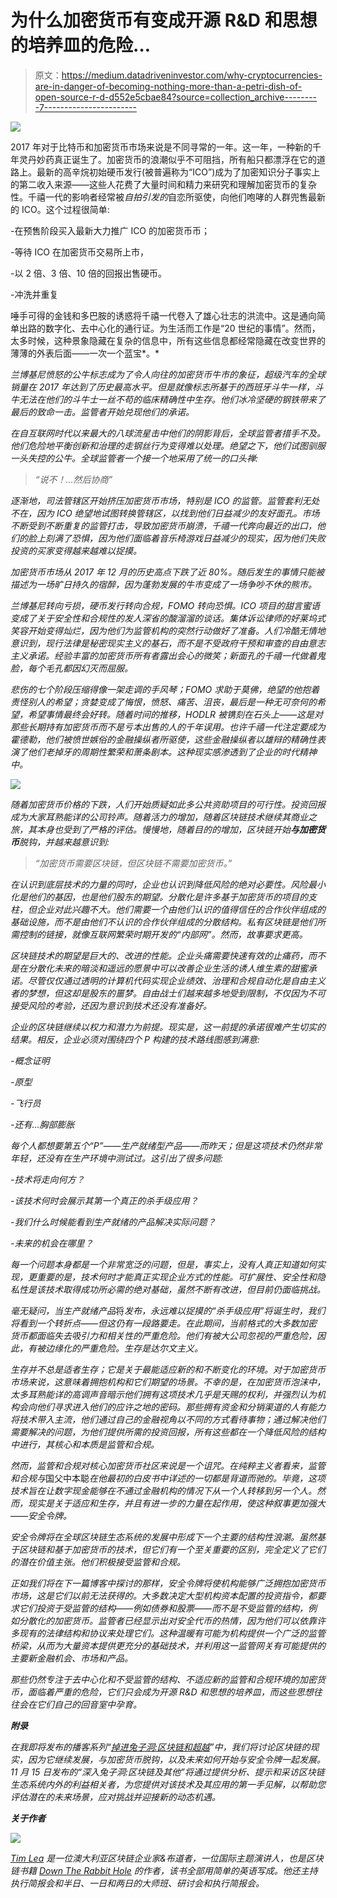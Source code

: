 # 为什么加密货币有变成开源 R&D 和思想的培养皿的危险…

> 原文：<https://medium.datadriveninvestor.com/why-cryptocurrencies-are-in-danger-of-becoming-nothing-more-than-a-petri-dish-of-open-source-r-d-d552e5cbae84?source=collection_archive---------7----------------------->

![](img/33212e15e19b441ae18605182236d071.png)

2017 年对于比特币和加密货币市场来说是不同寻常的一年。这一年，一种新的千年灵丹妙药真正诞生了。加密货币的浪潮似乎不可阻挡，所有船只都漂浮在它的道路上。最新的高辛烷初始硬币发行(被普遍称为“ICO”)成为了加密知识分子事实上的第二收入来源——这些人花费了大量时间和精力来研究和理解加密货币的复杂性。千禧一代的影响者经常被*自拍引发的*自恋所驱使，向他们咆哮的人群兜售最新的 ICO。这个过程很简单:

-在预售阶段买入最新大力推广 ICO 的加密货币币；

-等待 ICO 在加密货币交易所上市，

-以 2 倍、3 倍、10 倍的回报出售硬币。

-冲洗并重复

唾手可得的金钱和多巴胺的诱惑将千禧一代卷入了雄心壮志的洪流中。这是通向简单出路的数字化、去中心化的通行证。为生活而工作是“20 世纪的事情”。然而，太多时候，这种景象隐藏在复杂的信息中，所有这些信息都经常隐藏在改变世界的薄薄的外表后面——一次一个蓝宝*。*

*兰博基尼愤怒的公牛标志成为了令人向往的加密货币牛市的象征，超级汽车的全球销量在 2017 年达到了历史最高水平。但是就像标志所基于的西班牙斗牛一样，斗牛无法在他们的斗牛士一丝不苟的临床精确性中生存。他们冰冷坚硬的钢铁带来了最后的致命一击。监管者开始兑现他们的承诺。*

*在自互联网时代以来最大的八球流星击中他们的阴影背后，全球监管者措手不及。他们危险地平衡创新和治理的走钢丝行为变得难以处理。绝望之下，他们试图驯服一头失控的公牛。全球监管者一个接一个地采用了统一的口头禅:*

> *“说不！…然后协商”*

*逐渐地，司法管辖区开始挤压加密货币市场，特别是 ICO 的监管。监管套利无处不在，因为 ICO 绝望地试图转换管辖区，以找到他们日益减少的友好面孔。市场不断受到不断重复的监管打击，导致加密货币崩溃，千禧一代奔向最近的出口，他们的脸上刻满了恐惧，因为他们面临着音乐椅游戏日益减少的现实，因为他们失败投资的买家变得越来越难以捉摸。*

*加密货币市场从 2017 年 12 月的历史高点下跌了近 80%。随后发生的事情只能被描述为一场旷日持久的宿醉，因为蓬勃发展的牛市变成了一场争吵不休的熊市。*

*兰博基尼转向亏损，硬币发行转向合规，FOMO 转向恐惧。ICO 项目的甜言蜜语变成了关于安全性和合规性的发人深省的酸溜溜的谈话。集体诉讼律师的好莱坞式笑容开始变得灿烂，因为他们为监管机构的突然行动做好了准备。人们冷酷无情地意识到，现行法律是秘密现实主义的基石，而不是不受政府干预和审查的自由意志主义承诺。经验丰富的加密货币所有者露出会心的微笑；新面孔的千禧一代做着鬼脸，每个毛孔都因幻灭而屈服。*

*悲伤的七个阶段压缩得像一架走调的手风琴；FOMO 求助于莫佛，绝望的他抱着责怪别人的希望；贪婪变成了悔恨，愤怒、痛苦、沮丧，最后是一种无可奈何的希望，希望事情最终会好转。随着时间的推移，HODLR 被镌刻在石头上——这是对那些长期持有加密货币而不是亏本出售的人的千年误用。也许千禧一代注定要成为霍德勒，他们被愤世嫉俗的金融操纵者所驱使，这些金融操纵者以雄辩的精确性表演了他们老掉牙的周期性繁荣和萧条剧本。这种现实感渗透到了企业的时代精神中。*

*![](img/4ba27555ac69b1939f3ed9f1bcd1fc91.png)*

*随着加密货币价格的下跌，人们开始质疑如此多公共资助项目的可行性。*投资回报*成为大家耳熟能详的公司铃声。随着活力的增加，随着区块链技术继续其商业之旅，其本身也受到了严格的评估。慢慢地，随着目的的增加，区块链开始**与加密货币**脱钩，并越来越意识到:*

> *“加密货币需要区块链，但区块链不需要加密货币。”*

*在认识到底层技术的力量的同时，企业也认识到降低风险的绝对必要性。风险最小化是他们的基因，也是他们股东的期望。分散化是许多基于加密货币的项目的支柱，但企业对此兴趣不大。他们需要一个由他们认识的值得信任的合作伙伴组成的基础设施，而不是由他们不认识的合作伙伴组成的分散结构。私有区块链是他们所需控制的链接，就像互联网繁荣时期开发的“*内部网”*。然而，故事要求更高。*

*区块链技术的期望是巨大的、改进的性能。企业头痛需要快速有效的止痛药，而不是在分散化未来的暗淡和遥远的愿景中可以改善企业生活的诱人维生素的甜蜜承诺。尽管仅仅通过透明的计算机代码实现企业绩效、治理和合规自动化是自由主义者的梦想，但这却是股东的噩梦。自由战士们越来越多地受到限制，不仅因为不可接受风险的考验，还因为意识到技术还没有准备好。*

*企业的区块链继续以权力和潜力为前提。现实是，这一前提的承诺很难产生切实的结果。相反，企业必须对围绕四个 P 构建的技术路线图感到满意:*

*-概念证明*

*-原型*

*-飞行员*

*-还有…胸部膨胀*

*每个人都想要第五个“P”——生产就绪型产品——而昨天；但是这项技术仍然非常年轻，还没有在生产环境中测试过。这引出了很多问题:*

*-技术将走向何方？*

*-该技术何时会展示其第一个真正的杀手级应用？*

*-我们什么时候能看到生产就绪的产品解决实际问题？*

*-未来的机会在哪里？*

*每一个问题本身都是一个非常宽泛的问题，但是，事实上，没有人真正知道如何实现，更重要的是，技术何时才能真正实现企业方式的性能。可扩展性、安全性和隐私性是该技术取得成功所必需的绝对基础，虽然不断有改进，但目前仍面临挑战。*

*毫无疑问，当生产就绪产品*将*发布，永远难以捉摸的“杀手级应用”*将*诞生时，我们将看到一个转折点——但这仍有一段路要走。在此期间，当前格式的大多数加密货币都面临失去吸引力和相关性的严重危险。他们有被大公司忽视的严重危险，因此，有被边缘化的严重危险。生存是达尔文主义。*

*生存并不总是适者生存；它是关于最能适应新的和不断变化的环境。对于加密货币市场来说，这意味着拥抱机构和它们期望的场景。不幸的是，在加密货币泡沫中，太多耳熟能详的高调声音暗示他们拥有这项技术几乎是天赐的权利，并强烈认为机构会向他们寻求进入他们的应许之地的密码。那些拥有资金和分销渠道的人有能力将技术带入主流，他们通过自己的金融视角以不同的方式看待事物；通过解决他们需要解决的问题，为他们提供所需的投资回报，所有这些都在一个降低风险的结构中进行，其核心和本质是监管和合规。*

*然而，监管和合规对核心加密货币社区来说是一个诅咒。在纯粹主义者看来，监管和合规与*国父中本聪*在他最初的白皮书中详述的一切都是背道而驰的。毕竟，这项技术旨在让数字现金能够在不通过金融机构的情况下从一个人转移到另一个人。然而，现实是关于适应和生存，并且有进一步的力量在起作用，使这种叙事更加强大——安全令牌。*

*安全令牌将在全球区块链生态系统的发展中形成下一个主要的结构性浪潮。虽然基于区块链和基于加密货币的技术，但它们有一个至关重要的区别，完全定义了它们的潜在价值主张。他们积极接受监管和合规。*

*正如我们将在下一篇博客中探讨的那样，安全令牌将使机构能够广泛拥抱加密货币市场，这是它们以前无法获得的。大多数决定大型机构资本配置的投资指令，都要求它们投资于受监管的结构——例如债券和股票——而不是不受监管的结构，例如分散化的加密货币。监管者已经显示出对安全代币的热情，因为他们可以依靠许多现有的法律结构和协议来处理它们。这种温暖有可能为机构提供一个广泛的监管桥梁，从而为大量资本提供更充分的基础技术，并利用这一监管网关有可能提供的主要新金融机会、市场和产品。*

*那些仍然专注于去中心化和不受监管的结构、不适应新的监管和合规环境的加密货币，面临着严重的危险，它们只会成为开源 R&D 和思想的培养皿，而这些思想往往会在它们自己的回音室中孕育。*

***附录***

*在我即将发布的播客系列“[掉进兔子洞:区块链和超越](http://www.downtherabbithole.news)”中，我们将讨论区块链的现实，因为它继续发展，与加密货币脱钩，以及未来如何开始与安全令牌一起发展。11 月 15 日发布的“深入兔子洞:区块链及其他”将通过提供分析、提示和采访区块链生态系统内外的利益相关者，为您提供对该技术及其应用的第一手见解，以帮助您评估潜在的未来场景，应对挑战并迎接新的动态机遇。*

***关于作者***

*![](img/63f9d5e2a772295914053f4dc52b7e2d.png)*

*[Tim Lea](https://www.linkedin.com/in/timlea/) 是一位澳大利亚区块链企业家&布道者，一位国际主题演讲人，也是区块链书籍 [Down The Rabbit Hole](http://www.downtherabbithole.news) 的作者，该书全部用简单的英语写成。他还主持执行简报会和半日、一日和两日的大师班、研讨会和执行简报会。*
